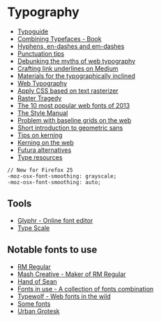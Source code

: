 # Typography

* [Typoguide](http://www.typogui.de/)
* [Combining Typefaces - Book](http://www.fivesimplesteps.com/products/combining-typefaces)
* [Hyphens, en-dashes and em-dashes](http://www.fonts.com/content/learning/fyti/glyphs/hyphens-and-dashes)
* [Punctuation tips](https://medium.com/@wwnorton/punctuation-tips-a5e0d4a5e990)
* [Debunking the myths of web typography](http://www.webdesignerdepot.com/2014/03/debunking-the-myths-of-web-typography/)
* [Crafting link underlines on Medium](https://medium.com/designing-medium/7c03a9274f9)
* [Materials for the typographically inclined](http://raggedwrite.net/)
* [Web Typography](http://webtypography.net/intro/)
* [Apply CSS based on text rasterizer](http://typerendering.com/)
* [Raster Tragedy](http://www.rastertragedy.com/)
* [The 10 most popular web fonts of 2013](http://www.typeandgrids.com/blog/the-ten-most-popular-web-fonts-of-2013)
* [The Style Manual](http://stylemanual.org/)
* [Problem with baseline grids on the web](http://jasonsantamaria.com/articles/baseline-grids-on-the-web)
* [Short introduction to geometric sans](http://next.fontshop.com/content/short-intro-to-geometric-sans)
* [Tips on kerning](http://learn.scannerlicker.net/2014/05/02/tips-on-kerning/)
* [Kerning on the web](http://blog.typekit.com/2014/02/05/kerning-on-the-web/)
* [Futura alternatives](http://next.fontshop.com/people/stephen-coles/fontlists/futura-alternatives)
* [Type resources](http://www.typewolf.com/resources)

```
// New for Firefox 25
-moz-osx-font-smoothing: grayscale;
-moz-osx-font-smoothing: auto;
```


## Tools

* [Glyphr - Online font editor](http://glyphrstudio.com/)
* [Type Scale](http://type-scale.com/)


## Notable fonts to use

* [RM Regular](http://www.hypefortype.com/rm-regular.html)
* [Mash Creative - Maker of RM Regular](http://mashcreative.co.uk/project/rm-regular/)
* [Hand of Sean](http://www.niceandripe.com/fonts/hand-of-sean/)
* [Fonts in use - A collection of fonts combination](http://fontsinuse.com/)
* [Typewolf - Web fonts in the wild](http://www.typewolf.com/)
* [Some fonts](http://www.webdesignerdepot.com/2014/05/typecache-reveals-the-best-typefaces-of-2013/)
* [Urban Grotesk](http://www.myfonts.com/fonts/suitcase/urban-grotesk/)
